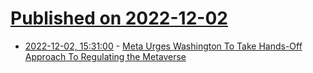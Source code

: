 # [Published on 2022-12-02](index.md)

* [2022-12-02, 15:31:00](https://tech.slashdot.org/story/22/12/02/1531218/meta-urges-washington-to-take-hands-off-approach-to-regulating-the-metaverse?utm_source=rss1.0mainlinkanon&utm_medium=feed) - [Meta Urges Washington To Take Hands-Off Approach To Regulating the Metaverse](https://tech.slashdot.org/story/22/12/02/1531218/meta-urges-washington-to-take-hands-off-approach-to-regulating-the-metaverse?utm_source=rss1.0mainlinkanon&utm_medium=feed)
